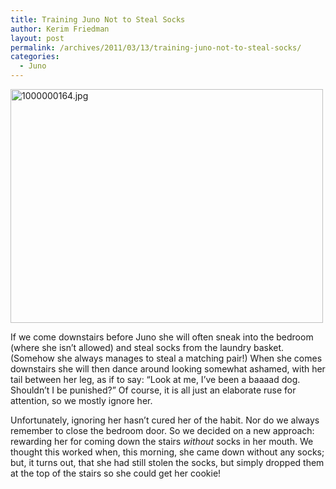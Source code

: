 ```yaml
---
title: Training Juno Not to Steal Socks
author: Kerim Friedman
layout: post
permalink: /archives/2011/03/13/training-juno-not-to-steal-socks/
categories:
  - Juno
---
```

<a href="http://www.flickr.com/photos/kerim/5521806886/" onclick="_gaq.push(['_trackEvent', 'outbound-article', 'http://www.flickr.com/photos/kerim/5521806886/', '']);"  title="1000000164.jpg by kerim, on Flickr"><img src="http://farm6.static.flickr.com/5091/5521806886_f015fc8b73.jpg" width="500" height="374" alt="1000000164.jpg" /></a>

If we come downstairs before Juno she will often sneak into the bedroom (where she isn&#8217;t allowed) and steal socks from the laundry basket. (Somehow she always manages to steal a matching pair!) When she comes downstairs she will then dance around looking somewhat ashamed, with her tail between her leg, as if to say: &#8220;Look at me, I&#8217;ve been a baaaad dog. Shouldn&#8217;t I be punished?&#8221; Of course, it is all just an elaborate ruse for attention, so we mostly ignore her. 

Unfortunately, ignoring her hasn&#8217;t cured her of the habit. Nor do we always remember to close the bedroom door. So we decided on a new approach: rewarding her for coming down the stairs *without* socks in her mouth. We thought this worked when, this morning, she came down without any socks; but, it turns out, that she had still stolen the socks, but simply dropped them at the top of the stairs so she could get her cookie!

